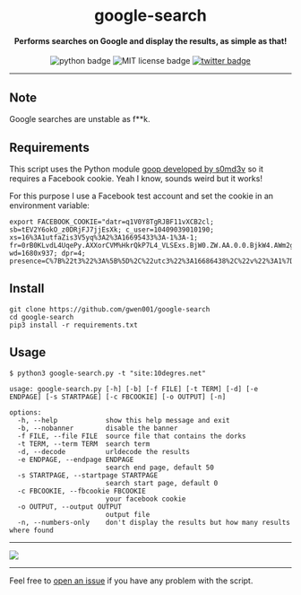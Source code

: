 <h1 align="center">google-search</h1>

<h4 align="center">Performs searches on Google and display the results, as simple as that!</h4>

<p align="center">
    <img src="https://img.shields.io/badge/python-v3-blue" alt="python badge">
    <img src="https://img.shields.io/badge/license-MIT-green" alt="MIT license badge">
    <a href="https://twitter.com/intent/tweet?text=https%3a%2f%2fgithub.com%2fgwen001%2fgoogle-search%2f" target="_blank"><img src="https://img.shields.io/twitter/url?style=social&url=https%3A%2F%2Fgithub.com%2Fgwen001%2Fgoogle-search" alt="twitter badge"></a>
</p>

<!-- <p align="center">
    <img src="https://img.shields.io/github/stars/gwen001/google-search?style=social" alt="github stars badge">
    <img src="https://img.shields.io/github/watchers/gwen001/google-search?style=social" alt="github watchers badge">
    <img src="https://img.shields.io/github/forks/gwen001/google-search?style=social" alt="github forks badge">
</p> -->

---

## Note

Google searches are unstable as f**k.

## Requirements

This script uses the Python module [goop developed by s0md3v](https://github.com/s0md3v/goop) so it requires a Facebook cookie.
Yeah I know, sounds weird but it works!

For this purpose I use a Facebook test account and set the cookie in an environment variable:
```
export FACEBOOK_COOKIE="datr=q1V0Y8TgRJBF11vXCB2cl; sb=tEV2Y6okO_z0DRjFJ7jjEsXk; c_user=10409039010190; xs=16%3A1utfaZis3V5yq%3A2%3A16695433%3A-1%3A-1; fr=0rB0KLvdL4UqePy.AXXorCVM%HkrQkP7L4_VLSExs.BjW0.ZW.AA.0.0.BjkW4.AWm2gIsce6; wd=1680x937; dpr=4; presence=C%7B%22t3%22%3A%5B%5D%2C%22utc3%22%3A16686438%2C%22v%22%3A1%7D"
```

## Install

```
git clone https://github.com/gwen001/google-search
cd google-search
pip3 install -r requirements.txt
```

## Usage

```
$ python3 google-search.py -t "site:10degres.net"
```

```
usage: google-search.py [-h] [-b] [-f FILE] [-t TERM] [-d] [-e ENDPAGE] [-s STARTPAGE] [-c FBCOOKIE] [-o OUTPUT] [-n]

options:
  -h, --help            show this help message and exit
  -b, --nobanner        disable the banner
  -f FILE, --file FILE  source file that contains the dorks
  -t TERM, --term TERM  search term
  -d, --decode          urldecode the results
  -e ENDPAGE, --endpage ENDPAGE
                        search end page, default 50
  -s STARTPAGE, --startpage STARTPAGE
                        search start page, default 0
  -c FBCOOKIE, --fbcookie FBCOOKIE
                        your facebook cookie
  -o OUTPUT, --output OUTPUT
                        output file
  -n, --numbers-only    don't display the results but how many results where found
```

---

<img src="https://raw.githubusercontent.com/gwen001/google-search/main/preview.png" />

---

Feel free to [open an issue](/../../issues/) if you have any problem with the script.  

